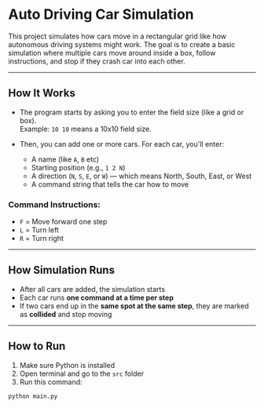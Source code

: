 # Auto Driving Car Simulation

This project simulates how cars move in a rectangular grid like how autonomous driving systems might work. The goal is to create a basic simulation where multiple cars move around inside a box, follow instructions, and stop if they crash car into each other.

---

## How It Works

- The program starts by asking you to enter the field size (like a grid or box).  
  Example: `10 10` means a 10x10 field size.

- Then, you can add one or more cars. For each car, you'll enter:
  - A name (like `A`, `B` etc)
  - Starting position (e.g., `1 2 N`)
  - A direction (`N`, `S`, `E`, or `W`) — which means North, South, East, or West
  - A command string that tells the car how to move

### Command Instructions:
- `F` = Move forward one step  
- `L` = Turn left  
- `R` = Turn right

---

## How Simulation Runs

- After all cars are added, the simulation starts
- Each car runs **one command at a time per step**
- If two cars end up in the **same spot at the same step**, they are marked as **collided** and stop moving

---

## How to Run

1. Make sure Python is installed
2. Open terminal and go to the `src` folder
3. Run this command:

```bash
python main.py
